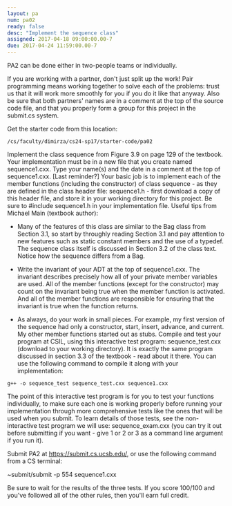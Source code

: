 ```yaml
---
layout: pa
num: pa02	
ready: false
desc: "Implement the sequence class"
assigned: 2017-04-18 09:00:00.00-7
due: 2017-04-24 11:59:00.00-7
---
```


<div markdown="1">
PA2 can be done either in two-people teams or individually.

If you are working with a partner, don't just split up the work! Pair programming means working together to solve each of the problems: trust us that it will work more smoothly for you if you do it like that anyway. Also be sure that both partners' names are in a comment at the top of the source code file, and that you properly form a group for this project in the submit.cs system.

Get the starter code from this location:
```
/cs/faculty/dimirza/cs24-sp17/starter-code/pa02
```

Implement the class sequence from Figure 3.9 on page 129 of the textbook. Your implementation must be in a new file that you create named sequence1.cxx.
Type your name(s) and the date in a comment at the top of sequence1.cxx. [Last reminder?]
Your basic job is to implement each of the member functions (including the constructor) of class sequence - as they are defined in the class header file: sequence1.h - first download a copy of this header file, and store it in your working directory for this project.
Be sure to #include sequence1.h in your implementation file.
Useful tips from Michael Main (textbook author):

* Many of the features of this class are similar to the Bag class from Section 3.1, so start by throughly reading Section 3.1 and pay attention to new features such as static constant members and the use of a typedef. The sequence class itself is discussed in Section 3.2 of the class text. Notice how the sequence differs from a Bag.

* Write the invariant of your ADT at the top of sequence1.cxx. The invariant describes precisely how all of your private member variables are used. All of the member functions (except for the constructor) may count on the invariant being true when the member function is activated. And all of the member functions are responsible for ensuring that the invariant is true when the function returns.

* As always, do your work in small pieces. For example, my first version of the sequence had only a constructor, start, insert, advance, and current. My other member functions started out as stubs.
Compile and test your program at CSIL, using this interactive test program: sequence_test.cxx (download to your working directory). It is exactly the same program discussed in section 3.3 of the textbook - read about it there. You can use the following command to compile it along with your implementation:

```
g++ -o sequence_test sequence_test.cxx sequence1.cxx
```

The point of this interactive test program is for you to test your functions individually, to make sure each one is working properly before running your implementation through more comprehensive tests like the ones that will be used when you submit. To learn details of those tests, see the non-interactive test program we will use: sequence_exam.cxx (you can try it out before submitting if you want - give 1 or 2 or 3 as a command line argument if you run it).

Submit PA2 at https://submit.cs.ucsb.edu/, or use the following command from a CS terminal:

~submit/submit -p 554 sequence1.cxx

Be sure to wait for the results of the three tests. If you score 100/100 and you've followed all of the other rules, then you'll earn full credit.
